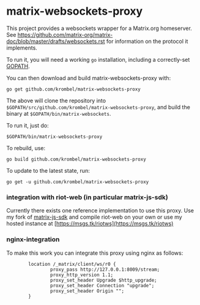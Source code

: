 # matrix-websockets-proxy

This project provides a websockets wrapper for a Matrix.org homeserver. See
https://github.com/matrix-org/matrix-doc/blob/master/drafts/websockets.rst
for information on the protocol it implements.

To run it, you will need a working `go` installation, including a correctly-set
[GOPATH](https://golang.org/doc/code.html#GOPATH). 

You can then download and build matrix-websockets-proxy with:

    go get github.com/krombel/matrix-websockets-proxy

The above will clone the repository into
`$GOPATH/src/github.com/krombel/matrix-websockets-proxy`, and build the
binary at `$GOPATH/bin/matrix-websockets`.

To run it, just do:

    $GOPATH/bin/matrix-websockets-proxy

To rebuild, use:

    go build github.com/krombel/matrix-websockets-proxy
    
To update to the latest state, run:

    go get -u github.com/krombel/matrix-websockets-proxy

### integration with riot-web (in particular matrix-js-sdk)
Currently there exists one reference implementation to use this proxy. Use my fork of [matrix-js-sdk](https://github.com/krombel/matrix-js-sdk/tree/krombel_websockets) and compile riot-web on your own or use my hosted instance at
[https://msgs.tk/riotws](https://msgs.tk/riotws)

### nginx-integration
To make this work you can integrate this proxy using nginx as follows:
```
        location /_matrix/client/ws/r0 {
                proxy_pass http://127.0.0.1:8009/stream;
                proxy_http_version 1.1;
                proxy_set_header Upgrade $http_upgrade;
                proxy_set_header Connection "upgrade";
                proxy_set_header Origin "";
        }
```



